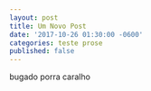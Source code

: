 ```yaml
---
layout: post
title: Um Novo Post
date: '2017-10-26 01:30:00 -0600'
categories: teste prose
published: false
---
```


bugado porra
caralho